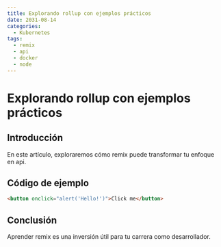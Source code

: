 ```yaml
---
title: Explorando rollup con ejemplos prácticos
date: 2031-08-14
categories:
  - Kubernetes
tags:
  - remix
  - api
  - docker
  - node
---
```


# Explorando rollup con ejemplos prácticos

## Introducción

En este artículo, exploraremos cómo remix puede transformar tu enfoque en api.

## Código de ejemplo

```html
<button onclick="alert('Hello!')">Click me</button>
```

## Conclusión

Aprender remix es una inversión útil para tu carrera como desarrollador.